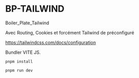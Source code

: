 # BP-TAILWIND
Boiler_Plate_Tailwind

Avec Routing, Cookies et forcément Tailwind de préconfiguré

https://tailwindcss.com/docs/configuration 

Bundler VITE JS.

``` pnpm install ``` 

``` pnpm run dev ```
